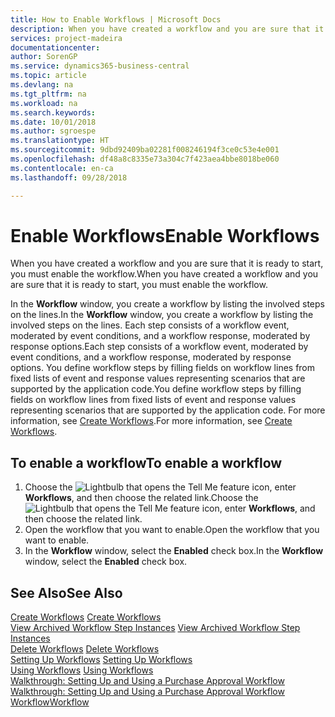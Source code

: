 ```yaml
---
title: How to Enable Workflows | Microsoft Docs
description: When you have created a workflow and you are sure that it is ready to start, you must enable the workflow.
services: project-madeira
documentationcenter: 
author: SorenGP
ms.service: dynamics365-business-central
ms.topic: article
ms.devlang: na
ms.tgt_pltfrm: na
ms.workload: na
ms.search.keywords: 
ms.date: 10/01/2018
ms.author: sgroespe
ms.translationtype: HT
ms.sourcegitcommit: 9dbd92409ba02281f008246194f3ce0c53e4e001
ms.openlocfilehash: df48a8c8335e73a304c7f423aea4bbe8018be060
ms.contentlocale: en-ca
ms.lasthandoff: 09/28/2018

---
```

# <a name="enable-workflows"></a><span data-ttu-id="68ae1-103">Enable Workflows</span><span class="sxs-lookup"><span data-stu-id="68ae1-103">Enable Workflows</span></span>
<span data-ttu-id="68ae1-104">When you have created a workflow and you are sure that it is ready to start, you must enable the workflow.</span><span class="sxs-lookup"><span data-stu-id="68ae1-104">When you have created a workflow and you are sure that it is ready to start, you must enable the workflow.</span></span>  

 <span data-ttu-id="68ae1-105">In the **Workflow** window, you create a workflow by listing the involved steps on the lines.</span><span class="sxs-lookup"><span data-stu-id="68ae1-105">In the **Workflow** window, you create a workflow by listing the involved steps on the lines.</span></span> <span data-ttu-id="68ae1-106">Each step consists of a workflow event, moderated by event conditions, and a workflow response, moderated by response options.</span><span class="sxs-lookup"><span data-stu-id="68ae1-106">Each step consists of a workflow event, moderated by event conditions, and a workflow response, moderated by response options.</span></span> <span data-ttu-id="68ae1-107">You define workflow steps by filling fields on workflow lines from fixed lists of event and response values representing scenarios that are supported by the application code.</span><span class="sxs-lookup"><span data-stu-id="68ae1-107">You define workflow steps by filling fields on workflow lines from fixed lists of event and response values representing scenarios that are supported by the application code.</span></span> <span data-ttu-id="68ae1-108">For more information, see [Create Workflows](across-how-to-create-workflows.md).</span><span class="sxs-lookup"><span data-stu-id="68ae1-108">For more information, see [Create Workflows](across-how-to-create-workflows.md).</span></span>  

## <a name="to-enable-a-workflow"></a><span data-ttu-id="68ae1-109">To enable a workflow</span><span class="sxs-lookup"><span data-stu-id="68ae1-109">To enable a workflow</span></span>  
1.  <span data-ttu-id="68ae1-110">Choose the ![Lightbulb that opens the Tell Me feature](media/ui-search/search_small.png "Tell me what you want to do") icon, enter **Workflows**, and then choose the related link.</span><span class="sxs-lookup"><span data-stu-id="68ae1-110">Choose the ![Lightbulb that opens the Tell Me feature](media/ui-search/search_small.png "Tell me what you want to do") icon, enter **Workflows**, and then choose the related link.</span></span>  
2.  <span data-ttu-id="68ae1-111">Open the workflow that you want to enable.</span><span class="sxs-lookup"><span data-stu-id="68ae1-111">Open the workflow that you want to enable.</span></span>  
3.  <span data-ttu-id="68ae1-112">In the **Workflow** window, select the **Enabled** check box.</span><span class="sxs-lookup"><span data-stu-id="68ae1-112">In the **Workflow** window, select the **Enabled** check box.</span></span>  

## <a name="see-also"></a><span data-ttu-id="68ae1-113">See Also</span><span class="sxs-lookup"><span data-stu-id="68ae1-113">See Also</span></span>  
 <span data-ttu-id="68ae1-114">[Create Workflows](across-how-to-create-workflows.md) </span><span class="sxs-lookup"><span data-stu-id="68ae1-114">[Create Workflows](across-how-to-create-workflows.md) </span></span>  
 <span data-ttu-id="68ae1-115">[View Archived Workflow Step Instances](across-how-to-view-archived-workflow-step-instances.md) </span><span class="sxs-lookup"><span data-stu-id="68ae1-115">[View Archived Workflow Step Instances](across-how-to-view-archived-workflow-step-instances.md) </span></span>  
 <span data-ttu-id="68ae1-116">[Delete Workflows](across-how-to-delete-workflows.md) </span><span class="sxs-lookup"><span data-stu-id="68ae1-116">[Delete Workflows](across-how-to-delete-workflows.md) </span></span>  
 <span data-ttu-id="68ae1-117">[Setting Up Workflows](across-set-up-workflows.md) </span><span class="sxs-lookup"><span data-stu-id="68ae1-117">[Setting Up Workflows](across-set-up-workflows.md) </span></span>  
 <span data-ttu-id="68ae1-118">[Using Workflows](across-use-workflows.md) </span><span class="sxs-lookup"><span data-stu-id="68ae1-118">[Using Workflows](across-use-workflows.md) </span></span>  
 <span data-ttu-id="68ae1-119">[Walkthrough: Setting Up and Using a Purchase Approval Workflow](walkthrough-setting-up-and-using-a-purchase-approval-workflow.md) </span><span class="sxs-lookup"><span data-stu-id="68ae1-119">[Walkthrough: Setting Up and Using a Purchase Approval Workflow](walkthrough-setting-up-and-using-a-purchase-approval-workflow.md) </span></span>  
 [<span data-ttu-id="68ae1-120">Workflow</span><span class="sxs-lookup"><span data-stu-id="68ae1-120">Workflow</span></span>](across-workflow.md)   


